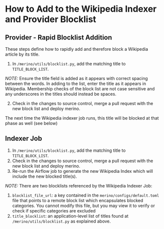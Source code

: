# How to Add to the Wikipedia Indexer and Provider Blocklist

## Provider - Rapid Blocklist Addition
These steps define how to rapidly add and therefore block a Wikipedia article by its title.

1. In `/merino/utils/blocklist.py`, add the matching title to `TITLE_BLOCK_LIST`.

*NOTE:* Ensure the title field is added as it appears with correct spacing between the words.
In adding to the list, enter the title as it appears in Wikipedia.
Membership checks of the block list are not case sensitive and any underscores in the titles should instead be spaces.

2. Check in the changes to source control, merge a pull request with the new block list and deploy merino.

The next time the Wikipedia indexer job runs, this title will be blocked at that phase as well (see below)

## Indexer Job 
1. In `/merino/utils/blocklist.py`, add the matching title to `TITLE_BLOCK_LIST`.
2. Check in the changes to source control, merge a pull request with the new block list and deploy merino.
3. Re-run the Airflow job to generate the new Wikipedia Index which will include the new blocked title(s).

*NOTE:* There are two blocklists referenced by the Wikipedia Indexer Job:
1. `blocklist_file_url`: a key contained in the `merino/configs/default.toml` file that points to a remote block list which encapsulates blocked categories. You cannot modify this file, but you may view it to verify or check if specific categories are excluded
2. `title_blocklist`: an application-level list of titles found at `/merino/utils/blocklist.py` as explained above.
